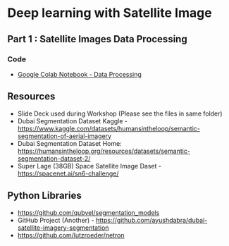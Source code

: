 # Deep learning with Satellite Image #

## Part 1 : Satellite Images Data Processing ##  
 
 
### Code ###
- [Google Colab Notebook - Data Processing](https://github.com/prodramp/DeepWorks/blob/main/DL-SatelliteImagery/Satellite_Imagery_Segmentation.ipynb)



## Resources ## 
- Slide Deck used during Workshop (Please see the files in same folder)
- Dubai Segmentation Dataset Kaggle - https://www.kaggle.com/datasets/humansintheloop/semantic-segmentation-of-aerial-imagery
- Dubai Segmentation Dataset Home: https://humansintheloop.org/resources/datasets/semantic-segmentation-dataset-2/
- Super Lage (38GB) Space Satellite Image Daset - https://spacenet.ai/sn6-challenge/


## Python Libraries ##
- https://github.com/qubvel/segmentation_models
- GitHub Project (Another) - https://github.com/ayushdabra/dubai-satellite-imagery-segmentation
- https://github.com/lutzroeder/netron

